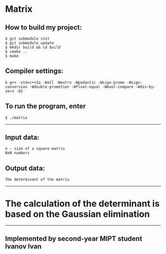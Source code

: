 # **Matrix**

## How to build my project:
```
$ git submodule init
$ git submodule update
$ mkdir build && cd build
$ cmake ..
$ make
```

## Compiler settings:
```
$ g++ -std=c++2a -Wall -Wextra -Wpedantic -Wsign-promo -Wsign-conversion -Wdouble-promotion -Wfloat-equal -Wbool-compare -Wdiv-by-zero -O2
```

## To run the program, enter
```
$ ./matrix
```
---
## Input data:
```
n - size of a square matrix
NхN numbers
```
## Output data:
```
The determinant of the matrix
```
---
# The calculation of the determinant is based on the Gaussian elimination
---
## Implemented by second-year MIPT student Ivanov Ivan